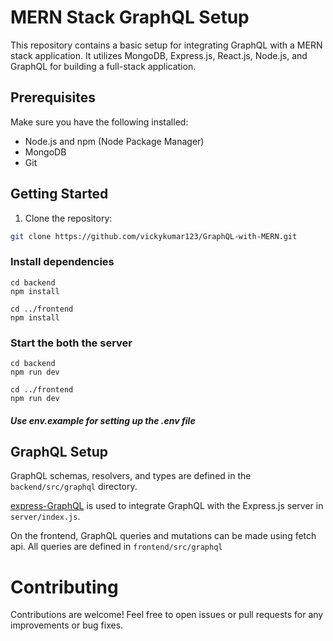 # MERN Stack GraphQL Setup

This repository contains a basic setup for integrating GraphQL with a MERN stack application. It utilizes MongoDB, Express.js, React.js, Node.js, and GraphQL for building a full-stack application.

## Prerequisites

Make sure you have the following installed:

- Node.js and npm (Node Package Manager)
- MongoDB
- Git

## Getting Started

1. Clone the repository:

```bash
git clone https://github.com/vickykumar123/GraphQL-with-MERN.git
```

### Install dependencies
```
cd backend
npm install

cd ../frontend
npm install
```
### Start the both the server
```
cd backend
npm run dev

cd ../frontend
npm run dev
```
##### Use env.example for setting up the .env file
## GraphQL Setup

GraphQL schemas, resolvers, and types are defined in the `backend/src/graphql` directory.

[express-GraphQL](https://github.com/graphql/express-graphql) is used to integrate GraphQL with the Express.js server in `server/index.js`.

On the frontend, GraphQL queries and mutations can be made using fetch api. All queries are defined in `frontend/src/graphql`

# Contributing
Contributions are welcome! Feel free to open issues or pull requests for any improvements or bug fixes.


